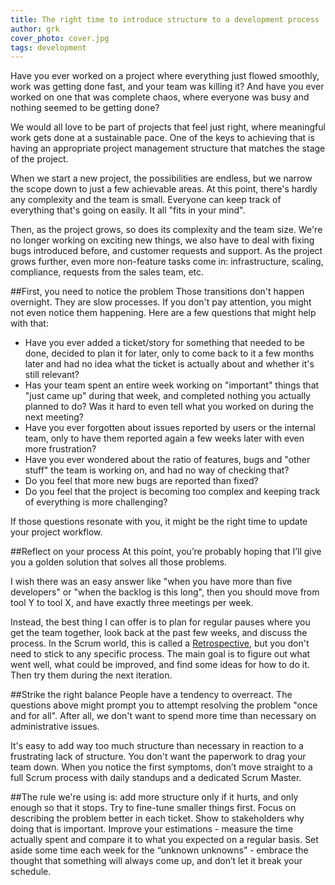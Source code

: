```yaml
---
title: The right time to introduce structure to a development process
author: grk
cover_photo: cover.jpg
tags: development
---
```

Have you ever worked on a project where everything just flowed smoothly, work was getting done fast,  and your team was killing it? And have you ever worked on one that was complete chaos, where everyone was busy and nothing seemed to be getting done?

We would all love to be part of projects that feel just right, where meaningful work gets done at a sustainable pace. One of the keys to achieving that is having an appropriate project management structure that matches the stage of the project.

When we start a new project, the possibilities are endless, but we narrow the scope down to just a few achievable areas. At this point, there's hardly any complexity and the team is small. Everyone can keep track of everything that's going on easily. It all "fits in your mind".

Then, as the project grows, so does its complexity and the team size. We're no longer working on exciting new things, we also have to deal with fixing bugs introduced before, and customer requests and support. As the project grows further, even more non-feature tasks come in: infrastructure, scaling, compliance, requests from the sales team, etc.

##First, you need to notice the problem
Those transitions don't happen overnight. They are slow processes. If you don't pay attention, you might not even notice them happening. Here are a few questions that might help with that:

* Have you ever added a ticket/story for something that needed to be done, decided to plan it for later, only to come back to it a few months later and had no idea what the ticket is actually about and whether it's still relevant?
* Has your team spent an entire week working on "important" things that "just came up" during that week, and completed nothing you actually planned to do? Was it hard to even tell what you worked on during the next meeting?
* Have you ever forgotten about issues reported by users or the internal team, only to have them reported again a few weeks later with even more frustration?
* Have you ever wondered about the ratio of features, bugs and "other stuff" the team is working on, and had no way of checking that?
* Do you feel that more new bugs are reported than fixed?
* Do you feel that the project is becoming too complex and keeping track of everything is more challenging?

If those questions resonate with you, it might be the right time to update your project workflow.

##Reflect on your process
At this point, you’re probably hoping that I’ll give you a golden solution that solves all those problems.

I wish there was an easy answer like "when you have more than five developers" or "when the backlog is this long", then you should move from tool Y to tool X, and have exactly three meetings per week.

Instead, the best thing I can offer is to plan for regular pauses where you get the team together, look back at the past few weeks, and discuss the process. In the Scrum world, this is called a [Retrospective](https://www.agilealliance.org/glossary/heartbeatretro/#q=~(infinite~true~filters~(postType~(~'page~'post~'aa_book~'aa_event_session~'aa_experience_report~'aa_glossary~'aa_research_paper~'aa_video~'aa_podcast)~tags~(~'retrospective))~searchTerm~'~sort~false~sortDirection~'asc~page~1)), but you don't need to stick to any specific process. The main goal is to figure out what went well, what could be improved, and find some ideas for how to do it. Then try them during the next iteration.

##Strike the right balance
People have a tendency to overreact. The questions above might prompt you to attempt resolving the problem "once and for all". After all, we don't want to spend more time than necessary on administrative issues.

It's easy to add way too much structure than necessary in reaction to a frustrating lack of structure. You don't want the paperwork to drag your team down. When you notice the first symptoms, don’t move straight to a full Scrum process with daily standups and a dedicated Scrum Master.

##The rule we're using is: add more structure only if it hurts, and only enough so that it stops.
Try to fine-tune smaller things first. Focus on describing the problem better in each ticket. Show to stakeholders why doing that is important. Improve your estimations - measure the time actually spent and compare it to what you expected on a regular basis. Set aside some time each week for the “unknown unknowns” - embrace the thought that something will always come up, and don’t let it break your schedule.
